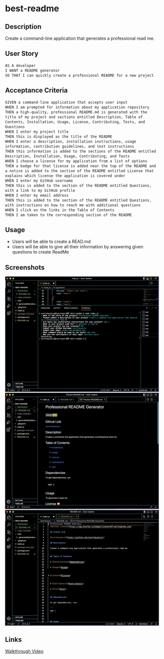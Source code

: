 # best-readme

## Description
Create a command-line application that generates a professional read me.

## User Story
```
AS A developer
I WANT a README generator
SO THAT I can quickly create a professional README for a new project
```

## Acceptance Criteria
```
GIVEN a command-line application that accepts user input
WHEN I am prompted for information about my application repository
THEN a high-quality, professional README.md is generated with the title of my project and sections entitled Description, Table of Contents, Installation, Usage, License, Contributing, Tests, and Questions
WHEN I enter my project title
THEN this is displayed as the title of the README
WHEN I enter a description, installation instructions, usage information, contribution guidelines, and test instructions
THEN this information is added to the sections of the README entitled Description, Installation, Usage, Contributing, and Tests
WHEN I choose a license for my application from a list of options
THEN a badge for that license is added near the top of the README and a notice is added to the section of the README entitled License that explains which license the application is covered under
WHEN I enter my GitHub username
THEN this is added to the section of the README entitled Questions, with a link to my GitHub profile
WHEN I enter my email address
THEN this is added to the section of the README entitled Questions, with instructions on how to reach me with additional questions
WHEN I click on the links in the Table of Contents
THEN I am taken to the corresponding section of the README
```

## Usage
- Users will be able to create a READ.md
- Users will be able to give all their information by answering given questions to create ReadMe

## Screenshots 
![](assets/images/node.png)
![](assets/images/preview.png)
![](assets/images/read%20me.png)

## Links
<a href="https://drive.google.com/file/d/1h_rgQWFTfo2WD75sSQ3su0hVcvTASQ8P/view"
target="_blank">Walkthrough Video</a>